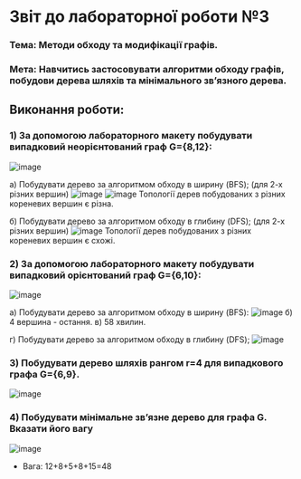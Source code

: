 # Звіт до лабораторної роботи №3

### Тема: Методи обходу та модифікації графів.

### Мета: Навчитись застосовувати алгоритми обходу графів, побудови дерева шляхів та мінімального зв’язного дерева.

## Виконання роботи:
### 1) За допомогою лабораторного макету побудувати випадковий неорієнтований граф G={8,12}:
![image](https://github.com/Andrii0109/Fylypyshyn-TR-32/blob/main/LAB3/1.png)

a) Побудувати дерево за алгоритмом обходу в ширину (BFS); (для 2-х різних вершин)
![image](https://github.com/Andrii0109/Fylypyshyn-TR-32/blob/main/LAB3/2.png)
![image](https://github.com/Andrii0109/Fylypyshyn-TR-32/blob/main/LAB3/3.png)
Топології дерев побудованих з різних кореневих вершин є різна.

б) Побудувати дерево за алгоритмом обходу в глибину (DFS); (для 2-х різних вершин)
![image](https://github.com/Andrii0109/Fylypyshyn-TR-32/blob/main/LAB3/4.png)
Топології дерев побудованих з різних кореневих вершин є схожі.

### 2) За допомогою лабораторного макету побудувати випадковий орієнтований граф G={6,10}:
![image](https://github.com/Andrii0109/Fylypyshyn-TR-32/blob/main/LAB3/5.png)

а) Побудувати дерево за алгоритмом обходу в ширину (BFS):
![image](https://github.com/Andrii0109/Fylypyshyn-TR-32/blob/main/LAB3/6.png)
б) 4 вершина - остання.
в) 58 хвилин.

г) Побудувати дерево за алгоритмом обходу в глибину (DFS);
![image](https://github.com/Andrii0109/Fylypyshyn-TR-32/blob/main/LAB3/7.png)

### 3) Побудувати дерево шляхів рангом r=4 для випадкового графа G={6,9}.
![image](https://github.com/Andrii0109/Fylypyshyn-TR-32/blob/main/LAB3/8.png)

### 4) Побудувати мінімальне зв’язне дерево для графа G. Вказати його вагу
![image](https://github.com/Andrii0109/Fylypyshyn-TR-32/blob/main/LAB3/9.png)

* Вага: 12+8+5+8+15=48

